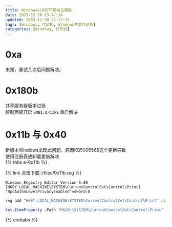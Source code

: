 ```yaml
---
title: Windows共享打印机常见错误
date: 2023-12-30 23:12:14
updated: 2023-12-30 23:12:14
tags: [Windows, 打印机, Windows共享打印机]
categories: [Windows, 打印机]
---
```


# 0xa
未知，重试几次后问题解决。

# 0x180b
共享服务器版本过低  
控制面板开启 `SMB1.0/CIFS` 重启解决

# 0x11b 与 0x40
新版本Windows出现此问题，原因KB5005565这个更新导致  
使用注册表或卸载更新解决  
{% tabs e-0x11b %}
<!-- tab 注册表文件 -->
{% link 点击下载::/files/0x11b.reg %}
```
Windows Registry Editor Version 5.00
[HKEY_LOCAL_MACHINE\SYSTEM\CurrentControlSet\Control\Print]
"RpcAuthnLevelPrivacyEnabled"=dword:0
```
<!-- endtab -->
<!-- tab cmd -->
```cmd
reg add "HKEY_LOCAL_MACHINE\SYSTEM\CurrentControlSet\Control\Print" /v "RpcAuthnLevelPrivacyEnabled" /t dword /d 0 /f
```
<!-- endtab -->
<!-- tab PowerShell -->
```powershell
Set-ItemProperty -Path "HKLM:\SYSTEM\CurrentControlSet\Control\Print" -Name "RpcAuthnLevelPrivacyEnabled" -Value 0
```
<!-- endtab -->
{% endtabs %}
